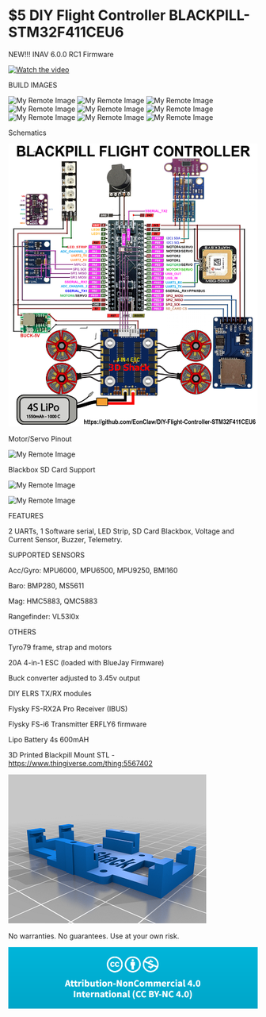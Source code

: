 # $5 DIY Flight Controller BLACKPILL-STM32F411CEU6

NEW!!! INAV 6.0.0 RC1 Firmware

[![Watch the video](https://github.com/EonClaw/DIY-Flight-Controller-STM32F411CEU6/blob/main/images/YT-VID-BIG.png)](https://www.youtube.com/embed/4ur5MpvDCFg)

BUILD IMAGES

![My Remote Image](https://github.com/EonClaw/DIY-Flight-Controller-STM32F411CEU6/blob/main/images/thumbs/thumb-20220921_230136.jpg?dl=0)
![My Remote Image](https://github.com/EonClaw/DIY-Flight-Controller-STM32F411CEU6/blob/main/images/thumbs/thumb-20221009_025947.jpg?dl=0)
![My Remote Image](https://github.com/EonClaw/DIY-Flight-Controller-STM32F411CEU6/blob/main/images/thumbs/thumb-20221010_201518.jpg?dl=0)
![My Remote Image](https://github.com/EonClaw/DIY-Flight-Controller-STM32F411CEU6/blob/main/images/thumbs/thumb-20221014_203524-ed.jpg?dl=0)
![My Remote Image](https://github.com/EonClaw/DIY-Flight-Controller-STM32F411CEU6/blob/main/images/thumbs/thumb-20221014_205547.jpg?dl=0)
![My Remote Image](https://github.com/EonClaw/DIY-Flight-Controller-STM32F411CEU6/blob/main/images/thumbs/thumb-20221014_214014.jpg?dl=0)
![My Remote Image](https://github.com/EonClaw/DIY-Flight-Controller-STM32F411CEU6/blob/main/images/thumbs/thumb-20221014_214036.jpg?dl=0)
![My Remote Image](https://github.com/EonClaw/DIY-Flight-Controller-STM32F411CEU6/blob/main/images/thumbs/thumb-20221015_083626.jpg?dl=0)
![My Remote Image](https://github.com/EonClaw/DIY-Flight-Controller-STM32F411CEU6/blob/main/images/thumbs/thumb-20221016_135220.jpg?dl=0)

Schematics

![My Remote Image](https://github.com/EonClaw/10Dollar-Flight-Controller-STM32F411CEU6/blob/main/images/blackpill-fc-pinout-LARGE-rev1A.png?dl=0)

Motor/Servo Pinout

![My Remote Image](https://github.com/EonClaw/DIY-Flight-Controller-STM32F411CEU6/blob/main/images/Motor-Servo-Pinouts-black1.png?dl=0)

Blackbox SD Card Support

![My Remote Image](https://github.com/EonClaw/DIY-Flight-Controller-STM32F411CEU6/blob/main/images/inavbb2.png?dl=0)

![My Remote Image](https://github.com/EonClaw/DIY-Flight-Controller-STM32F411CEU6/blob/main/images/bbexplorer.png?dl=0)

FEATURES

2 UARTs, 1 Software serial, LED Strip, SD Card Blackbox, Voltage and Current Sensor, Buzzer, Telemetry.

SUPPORTED SENSORS

Acc/Gyro: MPU6000, MPU6500, MPU9250, BMI160

Baro: BMP280, MS5611

Mag: HMC5883, QMC5883 

Rangefinder: VL53l0x

OTHERS

Tyro79 frame, strap and motors

20A 4-in-1 ESC (loaded with BlueJay Firmware)

Buck converter adjusted to 3.45v output

DIY ELRS TX/RX modules

Flysky FS-RX2A Pro Receiver (IBUS)

Flysky FS-i6 Transmitter ERFLY6 firmware

Lipo Battery 4s 600mAH

3D Printed Blackpill Mount STL - https://www.thingiverse.com/thing:5567402

![My Remote Image](https://github.com/EonClaw/10Dollar-Flight-Controller-STM32F411CEU6/blob/main/images/blkpil-05-50.png?dl=0)


No warranties. No guarantees. Use at your own risk. 


![My Remote Image](https://github.com/EonClaw/10Dollar-Flight-Controller-STM32F411CEU6/blob/main/images/cc.png?dl=0)
